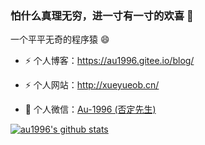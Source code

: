 ### 怕什么真理无穷，进一寸有一寸的欢喜 🌱

一个平平无奇的程序猿 😄

- ⚡ 个人博客：https://au1996.gitee.io/blog/

- ⚡ 个人网站：http://xueyueob.cn/

- 💬 个人微信：[Au-1996 (否定先生)](./images/xueyue.png)

[![au1996's github stats](https://github-readme-stats.vercel.app/api?username=au1996)](https://github.com/au1996/vue3-element-admin)

<!--
**au1996/au1996** is a ✨ _special_ ✨ repository because its `README.md` (this file) appears on your GitHub profile.

Here are some ideas to get you started:

- 🔭 I’m currently working on ...
- 🌱 I’m currently learning ...
- 👯 I’m looking to collaborate on ...
- 🤔 I’m looking for help with ...
- 💬 Ask me about ...
- 📫 How to reach me: ...
- 😄 Pronouns: ...
- ⚡ Fun fact: ...
-->
